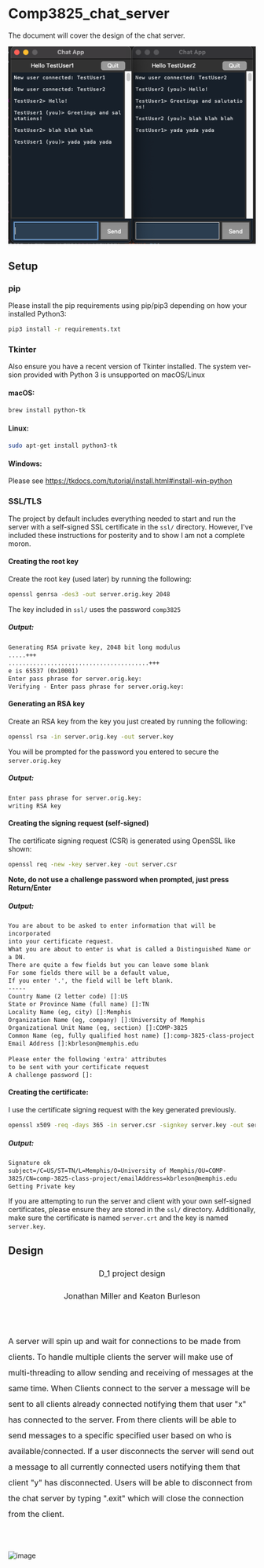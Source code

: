 # Comp3825_chat_server
The document will cover the design of the chat server.

![demo](https://github.com/Jmiller416/Comp3825_chat_server/blob/Master/demo.png?raw=true)

## Setup

### pip
Please install the pip requirements using pip/pip3 depending on how your installed Python3:

```bash
pip3 install -r requirements.txt
```

### Tkinter
Also ensure you have a recent version of Tkinter installed. The system version provided with Python 3 is unsupported on macOS/Linux

#### macOS:
```bash
brew install python-tk
```

#### Linux:
```bash
sudo apt-get install python3-tk
```

#### Windows:
Please see https://tkdocs.com/tutorial/install.html#install-win-python

### SSL/TLS

The project by default includes everything needed to start and run the 
server with a self-signed SSL certificate in the `ssl/` directory. However, I've included these instructions for posterity
and to show I am not a complete moron.

#### Creating the root key
Create the root key (used later) by running the following:
```bash
openssl genrsa -des3 -out server.orig.key 2048
```

The key included in `ssl/` uses the password `comp3825`

##### Output:
```
Generating RSA private key, 2048 bit long modulus
.....+++
........................................+++
e is 65537 (0x10001)
Enter pass phrase for server.orig.key:
Verifying - Enter pass phrase for server.orig.key:
```

#### Generating an RSA key

Create an RSA key from the key you just created by running the following:

```bash
openssl rsa -in server.orig.key -out server.key
```
You will be prompted for the password you entered to secure the `server.orig.key`

##### Output:
```
Enter pass phrase for server.orig.key:
writing RSA key
```

#### Creating the signing request (self-signed)
The certificate signing request (CSR) is generated using OpenSSL like shown:

```bash
openssl req -new -key server.key -out server.csr
```

**Note, do not use a challenge password when prompted, just press Return/Enter**

##### Output:
```
You are about to be asked to enter information that will be incorporated
into your certificate request.
What you are about to enter is what is called a Distinguished Name or a DN.
There are quite a few fields but you can leave some blank
For some fields there will be a default value,
If you enter '.', the field will be left blank.
-----
Country Name (2 letter code) []:US
State or Province Name (full name) []:TN
Locality Name (eg, city) []:Memphis
Organization Name (eg, company) []:University of Memphis
Organizational Unit Name (eg, section) []:COMP-3825
Common Name (eg, fully qualified host name) []:comp-3825-class-project
Email Address []:kbrleson@memphis.edu

Please enter the following 'extra' attributes
to be sent with your certificate request
A challenge password []:
```

#### Creating the certificate:

I use the certificate signing request with the key generated previously.

```bash
openssl x509 -req -days 365 -in server.csr -signkey server.key -out server.crt
```

##### Output:
```
Signature ok
subject=/C=US/ST=TN/L=Memphis/O=University of Memphis/OU=COMP-3825/CN=comp-3825-class-project/emailAddress=kbrleson@memphis.edu
Getting Private key
```

If you are attempting to run the server and client with your own self-signed certificates,
please ensure they are stored in the `ssl/` directory. Additionally, make sure the certificate is named 
`server.crt` and the key is named `server.key`.

## Design
<body lang=EN-US style='tab-interval:.5in;word-wrap:break-word'>

<div class=WordSection1>

<p class=MsoNormal align=center style='text-align:center;line-height:200%'><span
style='font-size:12.0pt;line-height:200%'>D_1 project design<o:p></o:p></span></p>

<p class=MsoNormal align=center style='text-align:center;line-height:200%'><span
style='font-size:12.0pt;line-height:200%'>Jonathan Miller and Keaton Burleson<o:p></o:p></span></p>

<p class=MsoNormal align=center style='text-align:center;line-height:200%'><span
style='font-size:12.0pt;line-height:200%'><o:p>&nbsp;</o:p></span></p>

<p class=MsoNormal style='line-height:200%'><span style='font-size:12.0pt;
line-height:200%'>A server will spin up and wait for connections to be made
from clients. To handle multiple clients the server will make use of multi-threading
to allow sending and receiving of messages at the same time. When Clients
connect to the server a message will be sent to all clients already connected
notifying them that user &quot;x&quot; has connected to the server. From there
clients will be able to send messages to a specific specified user based on who
is available/connected. If a user disconnects the server will send out a
message to all currently connected users notifying them that client
&quot;y&quot; has disconnected. Users will be able to disconnect from the chat
server by typing <span class=GramE>&quot;.exit</span>&quot; which will close
the connection from the client.<o:p></o:p></span></p>

<p class=MsoNormal style='text-indent:.5in;line-height:200%'><span
style='font-size:12.0pt;line-height:200%'><o:p>&nbsp;</o:p></span></p>

  ![image](https://user-images.githubusercontent.com/91217608/135722432-0fb39f8e-60f6-4757-a109-d201c9fa7897.png)
